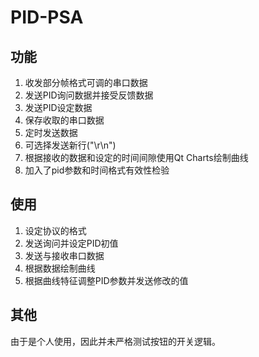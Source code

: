 # PID-PSA
## 功能
1. 收发部分帧格式可调的串口数据
2. 发送PID询问数据并接受反馈数据
3. 发送PID设定数据
4. 保存收取的串口数据
5. 定时发送数据
6. 可选择发送新行("\r\n")
7. 根据接收的数据和设定的时间间隙使用Qt Charts绘制曲线
8. 加入了pid参数和时间格式有效性检验

## 使用
1. 设定协议的格式
2. 发送询问并设定PID初值
3. 发送与接收串口数据
4. 根据数据绘制曲线
5. 根据曲线特征调整PID参数并发送修改的值

## 其他
由于是个人使用，因此并未严格测试按钮的开关逻辑。  
